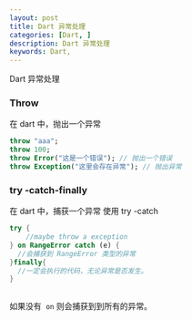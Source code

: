 ```yaml
---
layout: post
title: Dart 异常处理
categories: [Dart, ]
description: Dart 异常处理
keywords: Dart, 
---
```


Dart 异常处理

<a name="GuY5S"></a>
### Throw
在 dart 中，抛出一个异常

```dart
throw "aaa";
throw 100;
throw Error("这是一个错误"); // 抛出一个错误
throw Exception("这里会存在异常"); // 抛出异常
```

<a name="k4jfx"></a>
### try -catch-finally
在 dart 中，捕获一个异常 使用 try -catch

```dart
try {
    //maybe throw a exception
} on RangeError catch (e) {
  //会捕获到 RangeError 类型的异常
}finally{
  //一定会执行的代码，无论异常是否发生。
}
   
```

如果没有  `on` 则会捕获到到所有的异常。



